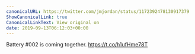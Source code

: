 ```yaml
---
canonicalURL: https://twitter.com/jmjordan/status/1172392478130917379
ShowCanonicalLink: true
CanonicalLinkText: View original on
date: 2019-09-13T06:12:03+00:00
---
```

Battery #002 is coming together. https://t.co/h1ufHme78T